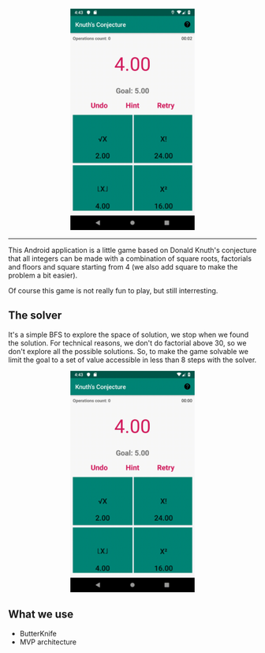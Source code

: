 <p align="center">
  <img src="example.gif" width="50%" height="50%" />
</p>

-----------------

This Android application is a little game based on Donald Knuth's conjecture that all integers can be made with a combination of square roots, factorials and floors and square starting from 4 (we also add square to make the problem a bit easier).

Of course this game is not really fun to play, but still interresting.

## The solver

It's a simple BFS to explore the space of solution, we stop when we found the solution.
For technical reasons, we don't do factorial above 30, so we don't explore all the possible solutions.
So, to make the game solvable we limit the goal to a set of value accessible in less than 8 steps with the solver.
<p align="center">
  <img src="hint.gif" width="50%" height="50%" />
</p>

## What we use

* ButterKnife
* MVP architecture

